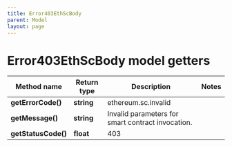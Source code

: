 ```yaml
---
title: Error403EthScBody
parent: Model
layout: page
---
```


# Error403EthScBody model getters

Method name | Return type | Description | Notes
------------ | ------------- | ------------- | -------------
**getErrorCode()** | **string** | ethereum.sc.invalid |
**getMessage()** | **string** | Invalid parameters for smart contract invocation. |
**getStatusCode()** | **float** | 403 |

